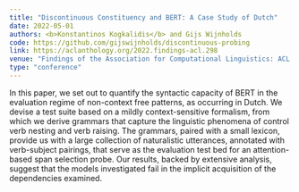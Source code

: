 ```yaml
---
title: "Discontinuous Constituency and BERT: A Case Study of Dutch"
date: 2022-05-01
authors: <b>Konstantinos Kogkalidis</b> and Gijs Wijnholds
code: https://github.com/gijswijnholds/discontinuous-probing
link: https://aclanthology.org/2022.findings-acl.298
venue: "Findings of the Association for Computational Linguistics: ACL 2022"
type: "conference"
---
```


In this paper, we set out to quantify the syntactic capacity of BERT in the evaluation regime of non-context free patterns, as occurring in Dutch. We devise a test suite based on a mildly context-sensitive formalism, from which we derive grammars that capture the linguistic phenomena of control verb nesting and verb raising. The grammars, paired with a small lexicon, provide us with a large collection of naturalistic utterances, annotated with verb-subject pairings, that serve as the evaluation test bed for an attention-based span selection probe. Our results, backed by extensive analysis, suggest that the models investigated fail in the implicit acquisition of the dependencies examined.